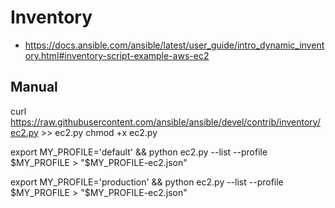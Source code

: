 # Inventory
* https://docs.ansible.com/ansible/latest/user_guide/intro_dynamic_inventory.html#inventory-script-example-aws-ec2

## Manual
curl https://raw.githubusercontent.com/ansible/ansible/devel/contrib/inventory/ec2.py >> ec2.py
chmod +x ec2.py

export MY_PROFILE='default' && python ec2.py --list --profile $MY_PROFILE > "$MY_PROFILE-ec2.json"

export MY_PROFILE='production' && python ec2.py --list --profile $MY_PROFILE > "$MY_PROFILE-ec2.json"
